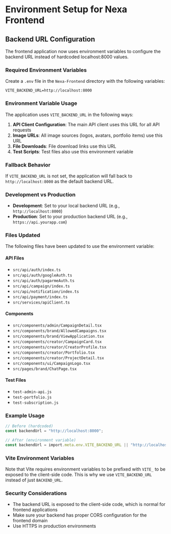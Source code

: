 # Environment Setup for Nexa Frontend

## Backend URL Configuration

The frontend application now uses environment variables to configure the backend URL instead of hardcoded localhost:8000 values.

### Required Environment Variables

Create a `.env` file in the `Nexa-Frontend` directory with the following variables:

```env
VITE_BACKEND_URL=http://localhost:8000
```

### Environment Variable Usage

The application uses `VITE_BACKEND_URL` in the following ways:

1. **API Client Configuration**: The main API client uses this URL for all API requests
2. **Image URLs**: All image sources (logos, avatars, portfolio items) use this URL
3. **File Downloads**: File download links use this URL
4. **Test Scripts**: Test files also use this environment variable

### Fallback Behavior

If `VITE_BACKEND_URL` is not set, the application will fall back to `http://localhost:8000` as the default backend URL.

### Development vs Production

- **Development**: Set to your local backend URL (e.g., `http://localhost:8000`)
- **Production**: Set to your production backend URL (e.g., `https://api.yourapp.com`)

### Files Updated

The following files have been updated to use the environment variable:

#### API Files

- `src/api/auth/index.ts`
- `src/api/auth/googleAuth.ts`
- `src/api/auth/pagarmeAuth.ts`
- `src/api/campaign/index.ts`
- `src/api/notification/index.ts`
- `src/api/payment/index.ts`
- `src/services/apiClient.ts`

#### Components

- `src/components/admin/CampaignDetail.tsx`
- `src/components/brand/AllowedCampaigns.tsx`
- `src/components/brand/ViewApplication.tsx`
- `src/components/creator/CampaignCard.tsx`
- `src/components/creator/CreatorProfile.tsx`
- `src/components/creator/Portfolio.tsx`
- `src/components/creator/ProjectDetail.tsx`
- `src/components/ui/CampaignLogo.tsx`
- `src/pages/brand/ChatPage.tsx`

#### Test Files

- `test-admin-api.js`
- `test-portfolio.js`
- `test-subscription.js`

### Example Usage

```typescript
// Before (hardcoded)
const backendUrl = "http://localhost:8000";

// After (environment variable)
const backendUrl = import.meta.env.VITE_BACKEND_URL || "http://localhost:8000";
```

### Vite Environment Variables

Note that Vite requires environment variables to be prefixed with `VITE_` to be exposed to the client-side code. This is why we use `VITE_BACKEND_URL` instead of just `BACKEND_URL`.

### Security Considerations

- The backend URL is exposed to the client-side code, which is normal for frontend applications
- Make sure your backend has proper CORS configuration for the frontend domain
- Use HTTPS in production environments
